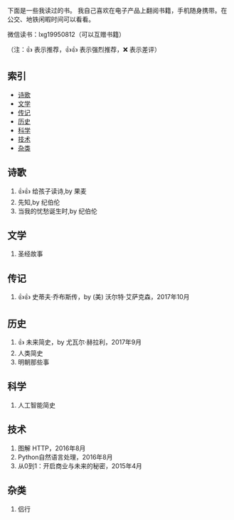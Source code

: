 下面是一些我读过的书。
我自己喜欢在电子产品上翻阅书籍，手机随身携带。在公交、地铁闲暇时间可以看看。

微信读书：lxg19950812（可以互赠书籍）

（注：:+1: 表示推荐，:+1::+1: 表示强烈推荐，:x: 表示差评）

## 索引

- [诗歌](#诗歌)
- [文学](#文学)
- [传记](#传记)
- [历史](#历史)
- [科学](#科学)
- [技术](#技术)
- [杂类](#杂类)

## 诗歌

1. :+1::+1: 给孩子读诗,by 果麦 
1. 先知,by 纪伯伦
1. 当我的忧愁诞生时,by 纪伯伦
 
## 文学

1. 圣经故事

## 传记

1. :+1::+1: 史蒂夫·乔布斯传，by (美) 沃尔特·艾萨克森，2017年10月

## 历史

1. :+1: 未来简史，by 尤瓦尔·赫拉利，2017年9月
1. 人类简史
1. 明朝那些事

## 科学

1. 人工智能简史

## 技术

1. 图解 HTTP，2016年8月
1. Python自然语言处理，2016年8月
1. 从0到1：开启商业与未来的秘密，2015年4月


## 杂类

1. 侣行